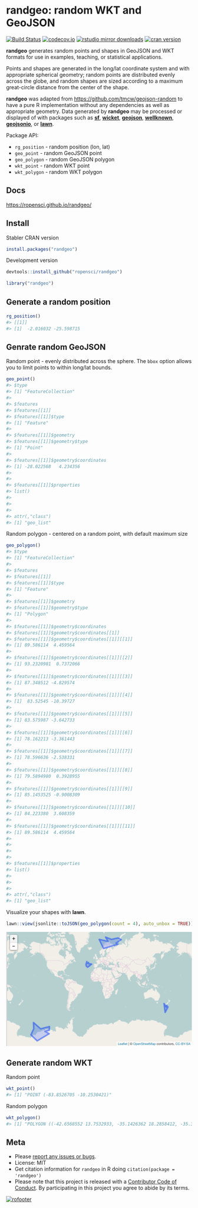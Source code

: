 randgeo: random WKT and GeoJSON
===============================



[![Build Status](https://travis-ci.org/ropensci/randgeo.svg?branch=master)](https://travis-ci.org/ropensci/randgeo)
[![codecov.io](https://codecov.io/github/ropensci/randgeo/coverage.svg?branch=master)](https://codecov.io/github/ropensci/randgeo?branch=master)
[![rstudio mirror downloads](http://cranlogs.r-pkg.org/badges/randgeo?color=C9A115)](https://github.com/metacran/cranlogs.app)
[![cran version](http://www.r-pkg.org/badges/version/randgeo)](https://cran.r-project.org/package=randgeo)

**randgeo** generates random points and shapes in GeoJSON and WKT formats for use
in examples, teaching, or statistical applications.

Points and shapes are generated in the long/lat coordinate system and with
appropriate spherical geometry; random points are distributed evenly across
the globe, and random shapes are sized according to a maximum great-circle
distance from the center of the shape. 

**randgeo** was adapted from <https://github.com/tmcw/geojson-random> to have a pure R
implementation without any dependencies as well as appropriate geometry. Data generated
by **randgeo** may be processed or displayed of with packages such as
[**sf**](https://cran.r-project.org/package=sf),
[**wicket**](https://cran.r-project.org/package=wicket),
[**geojson**](https://cran.r-project.org/package=geojson),
[**wellknown**](https://cran.r-project.org/package=wellknown),
[**geojsonio**](https://cran.r-project.org/package=geojsonio), or
[**lawn**](https://cran.r-project.org/package=lawn).

Package API:

* `rg_position` - random position (lon, lat)
* `geo_point` - random GeoJSON point
* `geo_polygon` - random GeoJSON polygon
* `wkt_point` - random WKT point
* `wkt_polygon` - random WKT polygon

## Docs

<https://ropensci.github.io/randgeo/>

## Install

Stabler CRAN version


```r
install.packages("randgeo")
```

Development version


```r
devtools::install_github("ropensci/randgeo")
```


```r
library("randgeo")
```

## Generate a random position


```r
rg_position()
#> [[1]]
#> [1]  -2.016032 -25.598715
```

## Genrate random GeoJSON

Random point - evenly distributed across the sphere.  The `bbox` option allows
you to limit points to within long/lat bounds.


```r
geo_point()
#> $type
#> [1] "FeatureCollection"
#> 
#> $features
#> $features[[1]]
#> $features[[1]]$type
#> [1] "Feature"
#> 
#> $features[[1]]$geometry
#> $features[[1]]$geometry$type
#> [1] "Point"
#> 
#> $features[[1]]$geometry$coordinates
#> [1] -28.022568   4.234356
#> 
#> 
#> $features[[1]]$properties
#> list()
#> 
#> 
#> 
#> attr(,"class")
#> [1] "geo_list"
```

Random polygon - centered on a random point, with default maximum size


```r
geo_polygon()
#> $type
#> [1] "FeatureCollection"
#> 
#> $features
#> $features[[1]]
#> $features[[1]]$type
#> [1] "Feature"
#> 
#> $features[[1]]$geometry
#> $features[[1]]$geometry$type
#> [1] "Polygon"
#> 
#> $features[[1]]$geometry$coordinates
#> $features[[1]]$geometry$coordinates[[1]]
#> $features[[1]]$geometry$coordinates[[1]][[1]]
#> [1] 89.586114  4.459564
#> 
#> $features[[1]]$geometry$coordinates[[1]][[2]]
#> [1] 93.2320981  0.7372066
#> 
#> $features[[1]]$geometry$coordinates[[1]][[3]]
#> [1] 87.348512 -4.829574
#> 
#> $features[[1]]$geometry$coordinates[[1]][[4]]
#> [1]  83.52545 -10.39727
#> 
#> $features[[1]]$geometry$coordinates[[1]][[5]]
#> [1] 83.575987 -3.642733
#> 
#> $features[[1]]$geometry$coordinates[[1]][[6]]
#> [1] 78.162213 -3.361443
#> 
#> $features[[1]]$geometry$coordinates[[1]][[7]]
#> [1] 78.596636 -2.538331
#> 
#> $features[[1]]$geometry$coordinates[[1]][[8]]
#> [1] 79.5894980  0.3928955
#> 
#> $features[[1]]$geometry$coordinates[[1]][[9]]
#> [1] 85.1453525 -0.9008309
#> 
#> $features[[1]]$geometry$coordinates[[1]][[10]]
#> [1] 84.223380  3.608359
#> 
#> $features[[1]]$geometry$coordinates[[1]][[11]]
#> [1] 89.586114  4.459564
#> 
#> 
#> 
#> 
#> $features[[1]]$properties
#> list()
#> 
#> 
#> 
#> attr(,"class")
#> [1] "geo_list"
```

Visualize your shapes with **lawn**.


```r
lawn::view(jsonlite::toJSON(geo_polygon(count = 4), auto_unbox = TRUE))
```

![map](tools/plot.png)


## Generate random WKT

Random point


```r
wkt_point()
#> [1] "POINT (-83.8526705 -10.2530421)"
```

Random polygon


```r
wkt_polygon()
#> [1] "POLYGON ((-42.6568552 13.7532933, -35.1426362 18.2858412, -35.3604405 7.8659975, -41.3825862 10.6372332, -41.5181338 2.7310015, -43.8718184 9.9846496, -44.8487826 9.0094509, -46.1718704 9.9172417, -49.4804921 16.7181997, -44.4215407 15.5379150, -42.6568552 13.7532933))"
```

## Meta

* Please [report any issues or bugs](https://github.com/ropensci/randgeo/issues).
* License: MIT
* Get citation information for `randgeo` in R doing `citation(package = 'randgeo')`
* Please note that this project is released with a [Contributor Code of Conduct](CONDUCT.md). By participating in this project you agree to abide by its terms.

[![rofooter](https://ropensci.org/public_images/github_footer.png)](https://ropensci.org)
